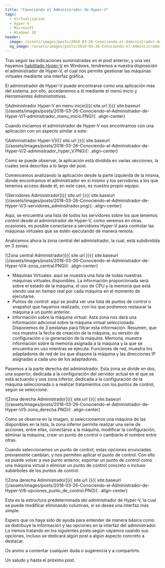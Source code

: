 ```yaml
---
title: "Conociendo el Administrador de Hyper-V"
tags:
  - Virtualización
  - Hyper-V
  - Microsoft
  - Windows 10
header:
  image: /assets/images/posts/2018-03-26-Conociendo-el-Administrador-de-Hyper-V/header.jpg
  og_image: /assets/images/posts/2018-03-26-Conociendo-el-Administrador-de-Hyper-V/og.jpg
---
```


Tras seguir las indicaciones suministradas en el post anterior, y una vez hayamos [habilitado Hyper-V]( https://www.albertopc.com/blog/Habilitar-Hyper-V-en-Windows-10/) en Windows, tendremos a nuestra disposición el administrador de Hyper-V, el cual nos permite gestionar las máquinas virtuales mediante una interfaz gráfica.

El administrador de Hyper-V puede encontrarse como una aplicación más del sistema, por ello, accederemos a él mediante el menú inicio y *Herramientas Administrativas*.

![Administrador Hyper-V en menu inicio]({{ site.url }}{{ site.baseurl }}/assets/images/posts/2018-03-26-Conociendo-el-Administrador-de-Hyper-V/1-adminsitrador_menu_inicio.PNG){: .align-center}

Cuando iniciamos el administrador de Hyper-V nos encontramos con una aplicación con un aspecto similar a este:

![Administrador Hyper-V]({{ site.url }}{{ site.baseurl }}/assets/images/posts/2018-03-26-Conociendo-el-Administrador-de-Hyper-V/2-administrador_hyper_V.PNG){: .align-center}

Como se puede observar, la aplicación está dividida en varias secciones, la cuales será descritas a lo largo del post.

Comencemos analizando la aplicación desde la parte izquierda de la misma, donde encontramos el administrador en sí mismo y los servidores a los que tenemos acceso desde él, en este caso, es nuestro propio equipo.

![Servidores Administrador]({{ site.url }}{{ site.baseurl }}/assets/images/posts/2018-03-26-Conociendo-el-Administrador-de-Hyper-V/3-servidores_adminsitrador.png){: .align-center}

Aquí, se encuentra una lista de todos los servidores sobre los que tenemos control desde el administrador de Hyper-V, como veremos en otras ocasiones, es posible conectarse a servidores Hyper-V para controlar las máquinas virtuales que se estén ejecutando de manera remota.

Analicemos ahora la zona central del administrador, la cual, está subdividida en 3 zonas:

![Zona central Administrador]({{ site.url }}{{ site.baseurl }}/assets/images/posts/2018-03-26-Conociendo-el-Administrador-de-Hyper-V/4-zona_central.PNG){: .align-center}

* Máquinas Virtuales: aquí se muestra una lista de todas nuestras máquinas virtuales disponibles. La información proporcionada será sobre el estado de la máquina, el uso de CPU y la memoria que está siendo usa en tiempo real por cada máquina en el momento de ejecutarse.
* Puntos de control: aquí se podrá ver una lista de puntos de control o snapshot que hayamos realizado, con los que podremos restaurar la máquina a un punto anterior.
* Información sobre la máquina virtual: Asta zona nos dará una información adicional sobre la máquina virtual seleccionada. Disponemos de 3 pestañas para filtrar esta información. Resumen, que nos muestra la fecha de creación de la máquina, su versión de configuración o la generación de la máquina. Memoria, muestra información sobre la memoria asignada a la máquina y la que se encuentra en uso mientras se ejecuta. Funciones de red, muestra los adaptadores de red de los que dispone la máquina y las direcciones IP asignadas a cada uno de los adaptadores.

Pasemos a la parte derecha del administrador. Esta zona se divide en dos, una superior, dedicada a la configuración del servidor actual en el que se está actuando y una zona inferior, dedicada a la configuración de la máquina seleccionada o a realizar tratamientos con los puntos de control, según se seleccione.

![Zona derecha Administrador]({{ site.url }}{{ site.baseurl }}/assets/images/posts/2018-03-26-Conociendo-el-Administrador-de-Hyper-V/5-zona_derecha.PNG){: .align-center}

Como se observa en la imagen, si seleccionamos una máquina de las disponibles en la lista, la zona inferior permite realizar una serie de acciones, entre ellas, conectarse a la máquina, modificar la configuración, eliminar la máquina, crear un punto de control o cambiarle el nombre entre otras.

Cuando seleccionamos un punto de control, estas opciones enunciadas previamente cambian, y nos permiten aplicar el punto de control. Con ello se puede volver a ese punto anterior, exportar un punto de control como una máquina virtual o eliminar un punto de control concreto o incluso subárboles de los puntos de control.

![Zona derecha Administrador]({{ site.url }}{{ site.baseurl }}/assets/images/posts/2018-03-26-Conociendo-el-Administrador-de-Hyper-V/6-opciones_punto_de_control.PNG){: .align-center}

Esta es la estructura predeterminada del administrador de Hyper-V, la cual se puede modificar eliminando columnas, si se desea una interfaz más simple.

Espero que os haya sido de ayuda para entender de manera básica como se distribuye la información y las opciones en la interfaz del administrador. Lo iremos tratando en los siguientes posts según vayamos usando sus opciones, incluso se dedicará algún post a algún aspecto concreto a destacar.

Os animo a comentar cualquier duda o sugerencia y a compartirlo.

Un saludo y hasta el próximo post.